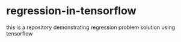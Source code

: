 # regression-in-tensorflow
this is a repository demonstrating regression problem solution using tensorflow
